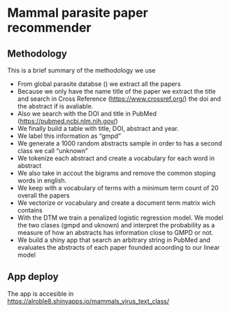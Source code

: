 Mammal parasite paper recommender
================

## Methodology

This is a brief summary of the methodology we use

-   From global parasite databse () we extract all the papers  
-   Because we only have the name title of the paper we extract the
    title and search in Cross Reference (<https://www.crossref.org/>)
    the doi and the abstract if is avaliable.
-   Also we search with the DOI and title in PubMed
    (<https://pubmed.ncbi.nlm.nih.gov/>)
-   We finally build a table with title, DOI, abstract and year.
-   We label this information as “gmpd”
-   We generate a 1000 random abstracts sample in order to has a second
    class we call “unknown”
-   We tokenize each abstract and create a vocabulary for each word in
    abstract
-   We also take in accout the bigrams and remove the common stoping
    words in english.
-   We keep with a vocabulary of terms with a minimum term count of 20
    overall the papers
-   We vectorize or vocabulary and create a document term matrix wich
    contains
-   With the DTM we train a penalized logistic regression model. We
    model the two clases (gmpd and uknown) and interpret the probability
    as a measure of how an abstracts has information close to GMPD or
    not.
-   We build a shiny app that search an arbitrary string in PubMed and
    evaluates the abstracts of each paper founded acoording to our
    linear model

## App deploy

The app is accesible in
<https://alroble8.shinyapps.io/mammals_virus_text_class/>
